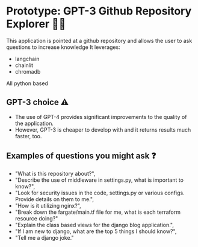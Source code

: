 # Prototype: GPT-3 Github Repository Explorer 🚀🤖

This application is pointed at a github repository and allows the user to ask questions to increase knowledge
It leverages:
- langchain
- chainlit
- chromadb

All python based

## GPT-3 choice ⚠️
- The use of GPT-4 provides significant improvements to the quality of the application.
- However, GPT-3 is cheaper to develop with and it returns results much faster, too.

## Examples of questions you might ask ❓
- "What is this repository about?",
- "Describe the use of middleware in settings.py, what is important to know?",
- "Look for security issues in the code, settings.py or various configs. Provide details on them to me.",
- "How is it utilizing nginx?",
- "Break down the fargate/main.tf file for me, what is each terraform resource doing?"
- "Explain the class based views for the django blog application.",
- "If I am new to django, what are the top 5 things I should know?",
- "Tell me a django joke."

